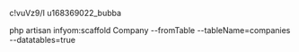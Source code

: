 
c!vuVz9/I
u168369022_bubba	


php artisan infyom:scaffold Company --fromTable --tableName=companies --datatables=true


